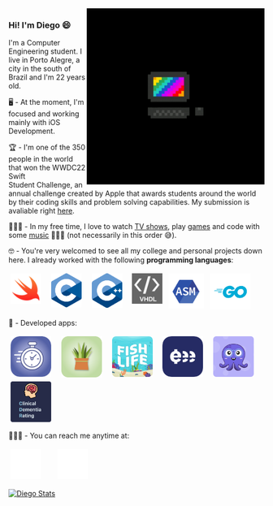 
<img align="right" width="350px" src="https://github.com/DiegoHSO/DiegoHSO/blob/main/gifs/computer.gif"/>

### Hi! I'm Diego 😄

I'm a Computer Engineering student. I live in Porto Alegre, a city in the south of Brazil and I'm 22 years old.

🖥 - At the moment, I'm focused and working mainly with iOS Development.

🏆 - I'm one of the 350 people in the world that won the WWDC22 Swift   
Student Challenge, an annual challenge created by Apple that awards students around the world by their coding skills and problem solving capabilities. My submission is avaliable right [here](https://github.com/DiegoHSO/DinnerRun).

🧑🏾‍🦱 - In my free time, I love to watch [TV shows](https://tvtime.com/r/1SL8x), play [games](https://psnprofiles.com/diegohxnrique) and code with some [music](https://open.spotify.com/user/12145887225) 👨🏽‍💻 (not necessarily in this order 😅).

🤓 - You're very welcomed to see all my college and personal projects down here. I already worked with the following **programming languages**:

<p align="left">
<img width="60px" src="https://github.com/DiegoHSO/DiegoHSO/blob/main/images/swift.png" title="Swift" style="vertical-align:top; margin:4px"/> &nbsp;
<img width="60px" src="https://github.com/DiegoHSO/DiegoHSO/blob/main/images/c.svg" title="C" style="vertical-align:top; margin:4px"/> &nbsp;
<img width="60px" src="https://github.com/DiegoHSO/DiegoHSO/blob/main/images/c%2B%2B.svg" title="C++" style="vertical-align:top; margin:4px"/> &nbsp;
<img width="60px" src="https://github.com/DiegoHSO/DiegoHSO/blob/main/images/vhdl.jpeg" title="VHDL" style="vertical-align:top; margin:4px"/> 
<img width="70px" src="https://github.com/DiegoHSO/DiegoHSO/blob/main/images/assembly.png" title="Assembly" style="vertical-align:top; margin:4px"/>  
<img width="80px" src="https://github.com/DiegoHSO/DiegoHSO/blob/main/images/go.png" title="Go" style="vertical-align:top; margin:4px"/>     

📱 - Developed apps: <br />

[<img width="80px" src="https://github.com/DiegoHSO/DiegoHSO/blob/main/images/zaitty.png" title="Zaitty" style="vertical-align:top; margin:4px" />](https://github.com/line-application/ios)&nbsp;&nbsp;
[<img width="80px" src="https://github.com/DiegoHSO/DiegoHSO/blob/main/images/GardenMinder.png" title="GardenMinder" style="vertical-align:top; margin:4px" />](https://apps.apple.com/us/app/gardenminder/id1582232316)&nbsp;&nbsp;
[<img width="80px" src="https://github.com/DiegoHSO/DiegoHSO/blob/main/images/fishlife.png" title="FishLife" style="vertical-align:top; margin:4px" />](https://apps.apple.com/us/app/fishlife/id1586180074)&nbsp;&nbsp;
[<img width="80px" src="https://github.com/DiegoHSO/DiegoHSO/blob/main/images/expensee.png" title="Expensee" style="vertical-align:top; margin:4px" />](https://apps.apple.com/us/app/expensee-organize-finanças/id6443573142)&nbsp;&nbsp;
[<img width="80px" src="https://github.com/DiegoHSO/DiegoHSO/blob/main/images/skriva_icon.png" title="Skriva" style="vertical-align:top; margin:4px" />](https://apple.co/3Ai4E3A)&nbsp;&nbsp;
[<img width="80px" src="https://github.com/DiegoHSO/DiegoHSO/blob/main/images/cdr.png" title="Clinical Dementia Rating" style="vertical-align:top; margin:4px" />](https://testflight.apple.com/join/vCvP7h1s)
  
  
🙋🏽‍♂️ - You can reach me anytime at: <br />
  
[<img width="60px" src="https://github.com/DiegoHSO/DiegoHSO/blob/main/images/linkedin.png" title="LinkedIn" style="vertical-align:top; margin:4px" />](https://www.linkedin.com/in/diego-henrique-oliveira)&nbsp;&nbsp;&nbsp;&nbsp;&nbsp;
[<img width="60px" src="https://github.com/DiegoHSO/DiegoHSO/blob/main/images/instagram.svg" title="Instagram" style="vertical-align:top; margin:4px" />](https://www.instagram.com/diegohenrique._)  

  
[<img align="center" src="https://github-readme-stats.vercel.app/api?username=DiegoHSO&show_icons=true&theme=tokyonight" alt="Diego Stats" width="50%" />](https://github.com/DiegoHSO)
  
  
</p>
